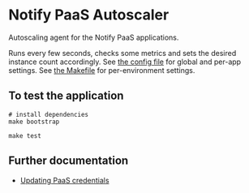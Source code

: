 # Notify PaaS Autoscaler

Autoscaling agent for the Notify PaaS applications.

Runs every few seconds, checks some metrics and sets the desired instance count accordingly. See [the config file](config.tpl.yml) for global and per-app settings. See [the Makefile](Makefile) for per-environment settings.

## To test the application

```
# install dependencies
make bootstrap

make test
```

## Further documentation

- [Updating PaaS credentials](docs/updating-credentials.md)
